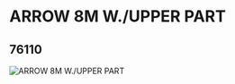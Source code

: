 # ARROW 8M W./UPPER PART
## 76110
![ARROW 8M W./UPPER PART](https://lc-www-live-s.legocdn.com/media/bricks/5/2/4114419.jpg)